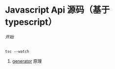 # Javascript Api 源码（基于 typescript）

###### 开始

`tsc --watch`

1. [generator](https://github.com/123hyh/source-code/blob/master/generator.ts "generator") 原理
